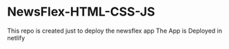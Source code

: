 # NewsFlex-HTML-CSS-JS
This repo is created just to deploy the newsflex app
The App is Deployed in netlify
